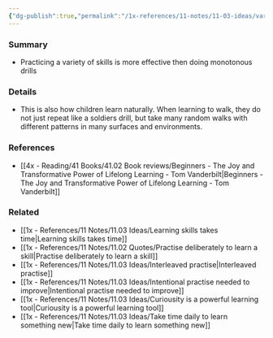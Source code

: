 ```yaml
---
{"dg-publish":true,"permalink":"/1x-references/11-notes/11-03-ideas/variable-practise-helps-learn-better/","title":"Variable practise helps learn better","created":"2024-06-20T12:08:34.139+03:00","updated":"2024-06-20T12:08:34.139+03:00"}
---
```



### Summary
- Practicing a variety of skills is more effective then doing monotonous drills

### Details
- This is also how children learn naturally. When learning to walk, they do not just repeat like a soldiers drill, but take many random walks with different patterns in many surfaces and environments.

### References
- [[4x - Reading/41 Books/41.02 Book reviews/Beginners - The Joy and Transformative Power of Lifelong Learning - Tom Vanderbilt\|Beginners - The Joy and Transformative Power of Lifelong Learning - Tom Vanderbilt]]

### Related
- [[1x - References/11 Notes/11.03 Ideas/Learning skills takes time\|Learning skills takes time]]
- [[1x - References/11 Notes/11.02 Quotes/Practise deliberately to learn a skill\|Practise deliberately to learn a skill]]
- [[1x - References/11 Notes/11.03 Ideas/Interleaved practise\|Interleaved practise]]
- [[1x - References/11 Notes/11.03 Ideas/Intentional practise needed to improve\|Intentional practise needed to improve]]
- [[1x - References/11 Notes/11.03 Ideas/Curiousity is a powerful learning tool\|Curiousity is a powerful learning tool]]
- [[1x - References/11 Notes/11.03 Ideas/Take time daily to learn something new\|Take time daily to learn something new]]